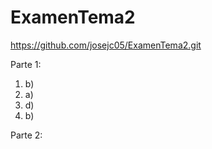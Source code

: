 # ExamenTema2
https://github.com/josejc05/ExamenTema2.git

Parte 1:
1. b)
2. a)
3. d)
4. b)

Parte 2:
